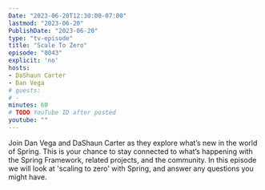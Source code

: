 ```yaml
---
Date: "2023-06-20T12:30:00-07:00"
lastmod: "2023-06-20"
PublishDate: "2023-06-20"
type: "tv-episode"
title: "Scale To Zero"
episode: "0043"
explicit: 'no'
hosts:
- DaShaun Carter
- Dan Vega
# guests:
# -
minutes: 60
# TODO YouTube ID after posted
youtube: ""
---
```


Join Dan Vega and DaShaun Carter as they explore what’s new in the world of Spring. This is your chance to stay connected to what’s happening with the Spring Framework, related projects, and the community. In this episode we will look at 'scaling to zero' with Spring, and answer any questions you might have.
